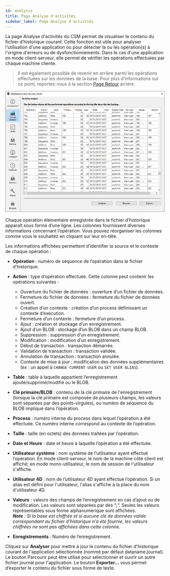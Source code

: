 ```yaml
---
id: analysis
title: Page Analyse d'activités
sidebar_label: Page Analyse d'activités
---
```


La page Analyse d'activités du CSM permet de visualiser le contenu du fichier d’historique courant. Cette fonction est utile pour analyser l'utilisation d'une application ou pour détecter la ou les opération(s) à l'origine d'erreurs ou de dysfonctionnements. Dans le cas d'une application en mode client-serveur, elle permet de vérifier les opérations effectuées par chaque machine cliente.
> Il est également possible de revenir en arrière parmi les opérations effectuées sur les données de la base. Pour plus d’informations sur ce point, reportez-vous à la section [Page Retour](rollback.md) arrière.

![](../assets/en/MSC/MSC_analysis.png)

Chaque opération élémentaire enregistrée dans le fichier d’historique apparaît sous forme d’une ligne. Les colonnes fournissent diverses informations concernant l’opération. Vous pouvez réorganiser les colonnes comme vous le souhaitez en cliquant sur leur en-tête.

Les informations affichées permettent d’identifier la source et le contexte de chaque opération :

- **Opération** : numéro de séquence de l’opération dans le fichier d’historique.
- **Action** : type d’opération effectuée. Cette colonne peut contenir les opérations suivantes :
  - Ouverture du fichier de données : ouverture d’un fichier de données.
  - Fermeture du fichier de données : fermeture du fichier de données ouvert.
  - Création d’un contexte : création d’un process définissant un contexte d’exécution.
  - Fermeture d’un contexte : fermeture d’un process.
  - Ajout : création et stockage d’un enregistrement.
  - Ajout d’un BLOB : stockage d’un BLOB dans un champ BLOB.
  - Suppression : suppression d’un enregistrement.
  - Modification : modification d’un enregistrement.
  - Début de transaction : transaction démarrée.
  - Validation de transaction : transaction validée.
  - Annulation de transaction : transaction annulée.
  - Contexte de mise à jour : modification des données supplémentaires (ex : un appel à `CHANGE CURRENT USER` ou `SET USER ALIAS`).

- **Table** : table à laquelle appartient l’enregistrement ajouté/supprimé/modifié ou le BLOB.
- **Clé primaire/BLOB** : contenu de la clé primaire de l'enregistrement (lorsque la clé primaire est composée de plusieurs champs, les valeurs sont séparées par des points-virgules), ou numéro de séquence du BLOB impliqué dans l’opération.
- **Process** : numéro interne du process dans lequel l’opération a été effectuée. Ce numéro interne correspond au contexte de l’opération.
- **Taille** : taille (en octets) des données traitées par l’opération.
- **Date et Heure** : date et heure à laquelle l’opération a été effectuée.
- **Utilisateur système** : nom système de l’utilisateur ayant effectué l’opération. En mode client-serveur, le nom de la machine côté client est affiché; en mode mono-utilisateur, le nom de session de l'utilisateur s'affiche.
- **Utilisateur 4D** : nom de l’utilisateur 4D ayant effectué l’opération. Si un alias est défini pour l'utilisateur, l'alias s'affiche à la place du nom d'utilisateur 4D.
- **Valeurs** : valeurs des champs de l’enregistrement en cas d’ajout ou de modification. Les valeurs sont séparées par des “;”. Seules les valeurs représentables sous forme alphanumérique sont affichées.  
  ***Note** : Si la base est chiffrée et si aucune clé de données valide correspondant au fichier d'historique n'a été fournie, les valeurs chiffrées ne sont pas affichées dans cette colonne.*
- **Enregistrements** : Numéro de l’enregistrement.

Cliquez sur **Analyser** pour mettre à jour le contenu du fichier d'historique courant de l'application sélectionnée (nommé par défaut dataname.journal). Le bouton Parcourir peut être utilisé pour sélectionner et ouvrir un autre fichier journal pour l'application. Le bouton **Exporter...** vous permet d’exporter le contenu du fichier sous forme de texte.
